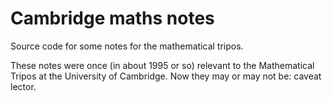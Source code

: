 Cambridge maths notes
=====================

Source code for some notes for the mathematical tripos.

These notes were once (in about 1995 or so) relevant to the
Mathematical Tripos at the University of Cambridge.  Now they may or
may not be: caveat lector.